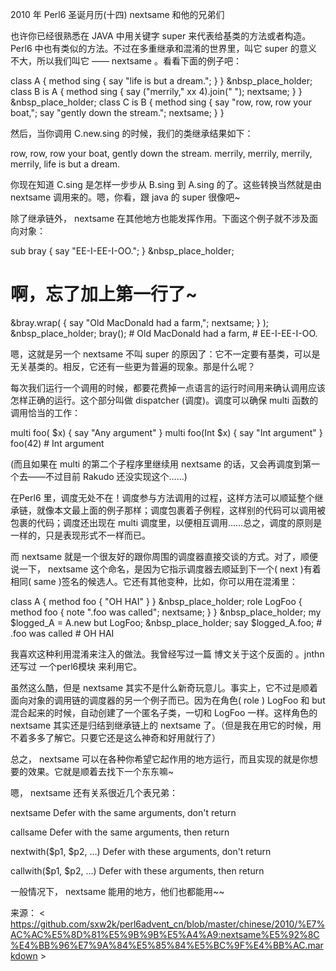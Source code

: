 2010 年 Perl6 圣诞月历(十四) nextsame 和他的兄弟们

也许你已经很熟悉在 JAVA 中用关键字 super 来代表给基类的方法或者构造。Perl6 中也有类似的方法。不过在多重继承和混淆的世界里，叫它 super 的意义不大，所以我们叫它 —— nextsame 。看看下面的例子吧：

class A {
    method sing {
        say "life is but a dream.";
    }
}
&nbsp_place_holder;
class B is A {
    method sing {
        say ("merrily," xx 4).join(" ");
        nextsame;
    }
}
&nbsp_place_holder;
class C is B {
    method sing {
        say "row, row, row your boat,";
        say "gently down the stream.";
        nextsame;
    }
}

然后，当你调用 C.new.sing 的时候，我们的类继承结果如下：

row, row, row your boat,
gently down the stream.
merrily, merrily, merrily, merrily,
life is but a dream.

你现在知道 C.sing 是怎样一步步从 B.sing 到 A.sing 的了。这些转换当然就是由 nextsame 调用来的。嗯，你看，跟 java 的 super 很像吧~

除了继承链外， nextsame 在其他地方也能发挥作用。下面这个例子就不涉及面向对象：

sub bray {
    say "EE-I-EE-I-OO.";
}
&nbsp_place_holder;
# 啊，忘了加上第一行了~
&bray.wrap( {
    say "Old MacDonald had a farm,";
    nextsame;
} );
&nbsp_place_holder;
bray(); # Old MacDonald had a farm,
        # EE-I-EE-I-OO.

嗯，这就是另一个 nextsame 不叫 super 的原因了：它不一定要有基类，可以是无关基类的。相反，它还有一些更为普遍的现象。那是什么呢？

每次我们运行一个调用的时候，都要花费掉一点语言的运行时间用来确认调用应该怎样正确的运行。这个部分叫做 dispatcher (调度)。调度可以确保 multi 函数的调用恰当的工作：

multi foo(    $x) { say "Any argument" }
multi foo(Int $x) { say "Int argument" }
foo(42) # Int argument

(而且如果在 multi 的第二个子程序里继续用 nextsame 的话，又会再调度到第一个去——不过目前 Rakudo 还没实现这个……)

在Perl6 里，调度无处不在！调度参与方法调用的过程，这样方法可以顺延整个继承链，就像本文最上面的例子那样；调度包裹着子例程，这样别的代码可以调用被包裹的代码；调度还出现在 multi 调度里，以便相互调用……总之，调度的原则是一样的，只是表现形式不一样而已。

而 nextsame 就是一个很友好的跟你周围的调度器直接交谈的方式。对了，顺便说一下， nextsame 这个命名，是因为它指示调度器去顺延到下一个( next )有着相同( same )签名的候选人。它还有其他变种，比如，你可以用在混淆里：

class A {
    method foo { "OH HAI" }
}
&nbsp_place_holder;
role LogFoo {
    method foo {
        note ".foo was called";
        nextsame;
    }
}
&nbsp_place_holder;
my $logged_A = A.new but LogFoo;
&nbsp_place_holder;
say $logged_A.foo; # .foo was called
                   # OH HAI

我喜欢这种利用混淆来注入的做法。我曾经写过一篇 博文关于这个反面的 。jnthn 还写过 一个perl6模块 来利用它。

虽然这么酷，但是 nextsame 其实不是什么新奇玩意儿。事实上，它不过是顺着面向对象的调用链的调度器的另一个例子而已。因为在角色( role ) LogFoo 和 but 混合起来的时候，自动创建了一个匿名子类，一切和 LogFoo 一样。这样角色的 nextsame 其实还是归结到继承链上的 nextsame 了。（但是我在用它的时候，用不着多多了解它。只要它还是这么神奇和好用就行了）

总之， nextsame 可以在各种你希望它起作用的地方运行，而且实现的就是你想要的效果。它就是顺着去找下一个东东嘛~

嗯， nextsame 还有关系很近几个表兄弟：

nextsame Defer with the same arguments, don't return

callsame Defer with the same arguments, then return

nextwith($p1, $p2, …) Defer with these arguments, don't return

callwith($p1, $p2, …) Defer with these arguments, then return

一般情况下， nextsame 能用的地方，他们也都能用~~

来源： < https://github.com/sxw2k/perl6advent_cn/blob/master/chinese/2010/%E7%AC%AC%E5%8D%81%E5%9B%9B%E5%A4%A9:nextsame%E5%92%8C%E4%BB%96%E7%9A%84%E5%85%84%E5%BC%9F%E4%BB%AC.markdown >  